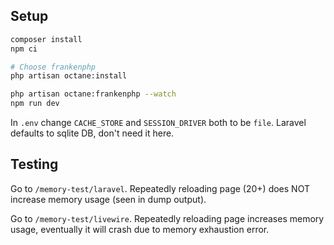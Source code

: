 ## Setup

```bash
composer install
npm ci

# Choose frankenphp
php artisan octane:install

php artisan octane:frankenphp --watch
npm run dev
```

In `.env` change `CACHE_STORE` and `SESSION_DRIVER` both to be `file`. 
Laravel defaults to sqlite DB, don't need it here.

## Testing

Go to `/memory-test/laravel`.
Repeatedly reloading page (20+) does NOT increase memory usage (seen in dump output).

Go to `/memory-test/livewire`.
Repeatedly reloading page increases memory usage, eventually it will crash due to memory exhaustion error.
